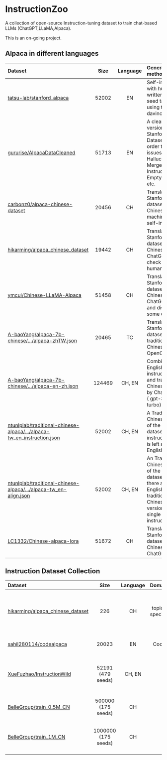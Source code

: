 # InstructionZoo

A collection of open-source Instruction-tuning dataset to train chat-based LLMs (ChatGPT,LLaMA,Alpaca).

This is an on-going project.


## Alpaca in different languages

| Dataset | Size | Language | Generation method |
|:---------| :---------:|:---------:|:---------|
| [tatsu-lab/stanford_alpaca](https://github.com/tatsu-lab/stanford_alpaca) |  52002 | EN | Self-instruct with human written 175 seed tasks using text-davinci-003 |
| [gururise/AlpacaDataCleaned](https://github.com/gururise/AlpacaDataCleaned) | 51713 | EN | A cleaned version of Stanford Alpaca Dataset, in order to solve issues like Hallucinations, Merged Instructions, Empty outputs, etc.|
| [carbonz0/alpaca-chinese-dataset](https://github.com/carbonz0/alpaca-chinese-dataset) | 20456 | CH | Translate Stanford Alpaca dataset into Chinese by machine, then self-instruct.|
| [hikarming/alpaca_chinese_dataset](https://github.com/hikariming/alpaca_chinese_dataset/tree/main/%E7%BF%BB%E8%AF%91%E5%90%8E%E7%9A%84%E4%B8%AD%E6%96%87%E6%95%B0%E6%8D%AE) | 19442 | CH | Translate Stanford Alpaca dataset into Chinese by ChatGPT, and check them by humans.|
| [ymcui/Chinese-LLaMA-Alpaca](https://github.com/ymcui/Chinese-LLaMA-Alpaca/tree/main/data) | 51458 | CH | Translate Stanford Alpaca dataset into Chinese by ChatGPT API, and discard some of them.|
| [A-baoYang/alpaca-7b-chinese/.../alpaca-zhTW.json](https://github.com/A-baoYang/alpaca-7b-chinese/blob/main/data/alpaca-zhTW.json) | 20465 | TC | Translate Stanford Alpaca dataset into traditional Chinese using OpenCC.|
| [A-baoYang/alpaca-7b-chinese/.../alpaca-en-zh.json](https://github.com/A-baoYang/alpaca-7b-chinese/blob/main/data/alpaca-en-zh.json) | 124469 | CH, EN | Combine the English instruction/input and traditional Chinese output by ChatGPT API ( gpt-3.5-turbo) .|
| [ntunlplab/traditional-chinese-alpaca/.../alpaca-tw_en_instruction.json](https://github.com/ntunlplab/traditional-chinese-alpaca/blob/main/data/alpaca-tw_en_instruction.json) | 52002 | CH, EN | A Traditional-Chinese version of the Alpaca dataset, whose instruction part is left as English. |
| [ntunlplab/traditional-chinese-alpaca/.../alpaca-tw_en-align.json](https://github.com/ntunlplab/traditional-chinese-alpaca/blob/main/data/alpaca-tw_en-align.json) | 52002 | CH, EN | An Traditional-Chinese version of the Alpaca dataset, where there are English and traditional Chinese versions of one single instruction. |
| [LC1332/Chinese-alpaca-lora](https://github.com/LC1332/Chinese-alpaca-lora/blob/main/data/trans_chinese_alpaca_data.json) | 51672 | CH | Translate Stanford Alpaca dataset into Chinese by ChatGPT API.|

## Instruction Dataset Collection

| Dataset | Size | Language | Domain | Generation method |
|:---------| :---------:|:---------:|:---------:|:---------|
| []() | | | |
| [hikarming/alpaca_chinese_dataset](https://github.com/hikariming/alpaca_chinese_dataset/tree/main/%E5%85%B6%E4%BB%96%E4%B8%AD%E6%96%87%E9%97%AE%E9%A2%98%E8%A1%A5%E5%85%85) | 226 | CH | topic-specific |Generate Chinese instructions under various topics by humans, such as bussiness management, education, Romance of the Three Kingdoms, etc. |
| [sahil280114/codealpaca](https://github.com/sahil280114/codealpaca) | 20023 | EN | Code | Self-instuct with prompts to focus on code generation/edting/optimization tasks, using text-davinci-003. |
| [XueFuzhao/InstructionWild](https://github.com/XueFuzhao/InstructionWild) | 52191 (479 seeds) | CH, EN | | Collect 429 instructions from ChatGPT usage screenshots and release both English and Chinese versions, using text-davinci-003. |
| [BelleGroup/train_0.5M_CN](https://huggingface.co/datasets/BelleGroup/train_0.5M_CN) | 500000 (175 seeds) | CH | | Self-instruct with 175 Chinese seed tasks translated from the seed tasks in Stanford Alpaca dataset, using text-davinci-003. |
| [BelleGroup/train_1M_CN](https://huggingface.co/datasets/BelleGroup/train_1M_CN) | 1000000 (175 seeds) | CH | | Self-instruct with 175 Chinese seed tasks translated from the seed tasks in Stanford Alpaca dataset. |
| []() | | | |
| []() | | | |
